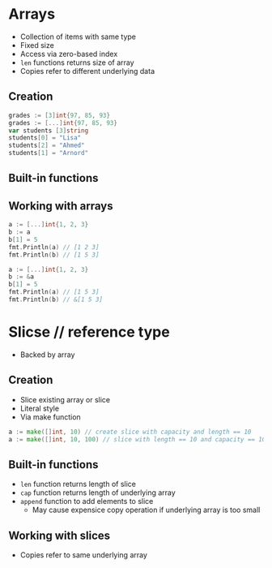 # Arrays

- Collection of items with same type
- Fixed size
- Access via zero-based index
- `len` functions returns size of array
- Copies refer to different underlying data

## Creation

```go
grades := [3]int{97, 85, 93}
grades := [...]int{97, 85, 93}
var students [3]string
students[0] = "Lisa"
students[2] = "Ahmed"
students[1] = "Arnord"
```

## Built-in functions

## Working with arrays

```go
a := [...]int{1, 2, 3}
b := a
b[1] = 5
fmt.Println(a) // [1 2 3]
fmt.Println(b) // [1 5 3]
```

```go
a := [...]int{1, 2, 3}
b := &a
b[1] = 5
fmt.Println(a) // [1 5 3]
fmt.Println(b) // &[1 5 3]
```

# Slicse // reference type

- Backed by array

## Creation

- Slice existing array or slice
- Literal style
- Via make function

```go
a := make([]int, 10) // create slice with capacity and length == 10
a := make([]int, 10, 100) // slice with length == 10 and capacity == 100
```

## Built-in functions

- `len` function returns length of slice
- `cap` function returns length of underlying array
- `append` function to add elements to slice
  - May cause expensice copy operation if underlying array is too small

## Working with slices

- Copies refer to same underlying array

